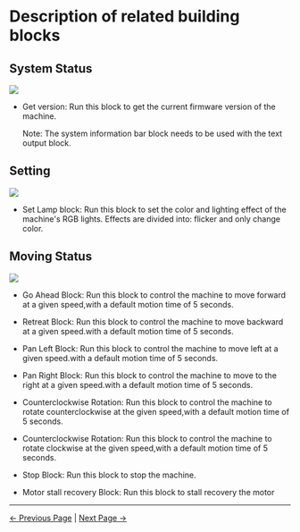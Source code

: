 #  Description of related building blocks



## System Status

  ![](../../../../resources/5-BasicApplication/5.2.1//jetsonnano/3.1.png)





- Get version: Run this block to get the current firmware version of the machine.



  Note: The system information bar block needs to be used with the text output block.





## Setting

  ![](../../../../resources/5-BasicApplication/5.2.1/jetsonnano/3.2.png)



- Set Lamp block: Run this block to set the color and lighting effect of the machine's RGB lights. Effects are divided into: flicker and only change color.





## Moving Status

  ![](../../../../resources/5-BasicApplication/5.2.1/3.4.png)



- Go Ahead Block: Run this block to control the machine to move forward at a given speed,with a default motion time of 5 seconds.

- Retreat Block: Run this block to control the machine to move backward at a given speed.with a default motion time of 5 seconds.

- Pan Left Block: Run this block to control the machine to move left at a given speed.with a default motion time of 5 seconds.

- Pan Right Block: Run this block to control the machine to move to the right at a given speed.with a default motion time of 5 seconds.

- Counterclockwise Rotation: Run this block to control the machine to rotate counterclockwise at the given speed,with a default motion time of 5 seconds.

- Counterclockwise Rotation: Run this block to control the machine to rotate clockwise at the given speed,with a default motion time of 5 seconds.

- Stop Block: Run this block to stop the machine.
- Motor stall recovery Block: Run this block to stall recovery the motor

---

[← Previous Page](4-Q&A.md) | [Next Page →](../../5.2.2-mystudio/jetsonnano/README.md)